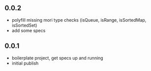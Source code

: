 ## 0.0.2
  - polyfill missing mori type checks (isQueue, isRange, isSortedMap, isSortedSet)
  - add some specs

## 0.0.1
  - boilerplate project, get specs up and running
  - initial publish
